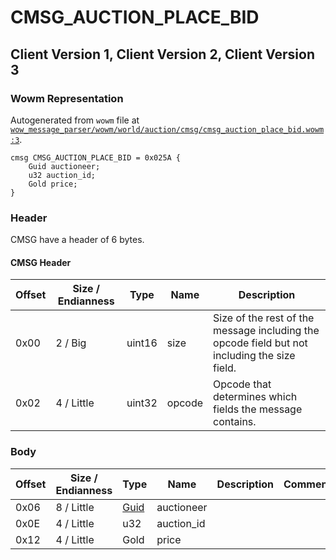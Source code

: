 # CMSG_AUCTION_PLACE_BID

## Client Version 1, Client Version 2, Client Version 3

### Wowm Representation

Autogenerated from `wowm` file at [`wow_message_parser/wowm/world/auction/cmsg/cmsg_auction_place_bid.wowm:3`](https://github.com/gtker/wow_messages/tree/main/wow_message_parser/wowm/world/auction/cmsg/cmsg_auction_place_bid.wowm#L3).
```rust,ignore
cmsg CMSG_AUCTION_PLACE_BID = 0x025A {
    Guid auctioneer;
    u32 auction_id;
    Gold price;
}
```
### Header

CMSG have a header of 6 bytes.

#### CMSG Header

| Offset | Size / Endianness | Type   | Name   | Description |
| ------ | ----------------- | ------ | ------ | ----------- |
| 0x00   | 2 / Big           | uint16 | size   | Size of the rest of the message including the opcode field but not including the size field.|
| 0x02   | 4 / Little        | uint32 | opcode | Opcode that determines which fields the message contains.|

### Body

| Offset | Size / Endianness | Type | Name | Description | Comment |
| ------ | ----------------- | ---- | ---- | ----------- | ------- |
| 0x06 | 8 / Little | [Guid](../spec/packed-guid.md) | auctioneer |  |  |
| 0x0E | 4 / Little | u32 | auction_id |  |  |
| 0x12 | 4 / Little | Gold | price |  |  |

